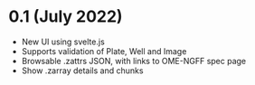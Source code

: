 
# 0.1 (July 2022)

- New UI using svelte.js
- Supports validation of Plate, Well and Image
- Browsable .zattrs JSON, with links to OME-NGFF spec page
- Show .zarray details and chunks
